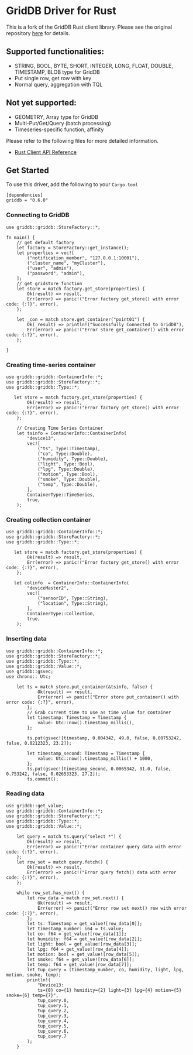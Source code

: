 # GridDB Driver for Rust

This is a fork of the GridDB Rust client library. Please see the original repository [here](https://github.com/griddb/rust_client) for details.
 

## Supported functionalities:
- STRING, BOOL, BYTE, SHORT, INTEGER, LONG, FLOAT, DOUBLE, TIMESTAMP, BLOB type for GridDB
- Put single row, get row with key
- Normal query, aggregation with TQL

## Not yet supported:
- GEOMETRY, Array type for GridDB
- Multi-Put/Get/Query (batch processing)
- Timeseries-specific function, affinity

Please refer to the following files for more detailed information.  
- [Rust Client API Reference](https://griddb.github.io/rust_client/RustAPIReference.htm)

## Get Started

To use this driver, add the following to your `Cargo.toml`
```
[dependencies]
griddb = "0.6.0"
```

### Connecting to GridDB
```
use griddb::griddb::StoreFactory::*;

fn main() {
    // get default factory
    let factory = StoreFactory::get_instance();
    let properties = vec![
        ("notification_member", "127.0.0.1:10001"),
        ("cluster_name", "myCluster"),
        ("user", "admin"),
        ("password", "admin"),
    ];
    // get gridstore function
    let store = match factory.get_store(properties) {
        Ok(result) => result,
        Err(error) => panic!("Error factory get_store() with error code: {:?}", error),
    };

    let _con = match store.get_container("point01") {
        Ok(_result) => println!("Successfully Connected to GridDB"),
        Err(error) => panic!("Error store get_container() with error code: {:?}", error),
    };

}
```
### Creating time-series container
```
use griddb::griddb::ContainerInfo::*;
use griddb::griddb::StoreFactory::*;
use griddb::griddb::Type::*;

   let store = match factory.get_store(properties) {
        Ok(result) => result,
        Err(error) => panic!("Error factory get_store() with error code: {:?}", error),
    };

    // Creating Time Series Container
    let tsinfo = ContainerInfo::ContainerInfo(
        "device13",
        vec![
            ("ts", Type::Timestamp),
            ("co", Type::Double),
            ("humidity", Type::Double),
            ("light", Type::Bool),
            ("lpg", Type::Double),
            ("motion", Type::Bool),
            ("smoke", Type::Double),
            ("temp", Type::Double),
        ],
        ContainerType::TimeSeries,
        true,
    );
```
### Creating collection container
```
use griddb::griddb::ContainerInfo::*;
use griddb::griddb::StoreFactory::*;
use griddb::griddb::Type::*;

   let store = match factory.get_store(properties) {
        Ok(result) => result,
        Err(error) => panic!("Error factory get_store() with error code: {:?}", error),
    };

   let colinfo  = ContainerInfo::ContainerInfo(
        "deviceMaster2",
        vec![
            ("sensorID", Type::String),
            ("location", Type::String),
        ],
        ContainerType::Collection,
        true,
    );
```
### Inserting data

```
use griddb::griddb::ContainerInfo::*;
use griddb::griddb::StoreFactory::*;
use griddb::griddb::Type::*;
use griddb::griddb::Value::*;
use griddb::gsvec;
use chrono:: Utc;

	let ts = match store.put_container(&tsinfo, false) {
            Ok(result) => result,
            Err(error) => panic!("Error store put_container() with error code: {:?}", error),
        };
        // Grab current time to use as time value for container
        let timestamp: Timestamp = Timestamp {
            value: Utc::now().timestamp_millis(),
        };

        ts.put(gsvec![timestamp, 0.004342, 49.0, false, 0.00753242, false, 0.0212323, 23.2]);

        let timestamp_second: Timestamp = Timestamp {
            value: Utc::now().timestamp_millis() + 1000,
        };
        ts.put(gsvec![timestamp_second, 0.0065342, 31.0, false, 0.753242, false, 0.02653323, 27.2]);
        ts.commit();
```
### Reading data	
```
use griddb::get_value;
use griddb::griddb::ContainerInfo::*;
use griddb::griddb::StoreFactory::*;
use griddb::griddb::Type::*;
use griddb::griddb::Value::*;

    let query = match ts.query("select *") {
        Ok(result) => result,
        Err(error) => panic!("Error container query data with error code: {:?}", error),
    };
    let row_set = match query.fetch() {
        Ok(result) => result,
        Err(error) => panic!("Error query fetch() data with error code: {:?}", error),
    };

    while row_set.has_next() {
        let row_data = match row_set.next() {
            Ok(result) => result,
            Err(error) => panic!("Error row set next() row with error code: {:?}", error),
        };
        let ts: Timestamp = get_value![row_data[0]];
        let timestamp_number: i64 = ts.value;
        let co: f64 = get_value![row_data[1]];
        let humidity: f64 = get_value![row_data[2]];
        let light: bool = get_value![row_data[3]];
        let lpg: f64 = get_value![row_data[4]];
        let motion: bool = get_value![row_data[5]];
        let smoke: f64 = get_value![row_data[6]];
        let temp: f64 = get_value![row_data[7]];
        let tup_query = (timestamp_number, co, humidity, light, lpg, motion, smoke, temp);
        println!(
            "Device13: 
            ts={0} co={1} humidity={2} light={3} lpg={4} motion={5} smoke={6} temp={7}",
            tup_query.0,
            tup_query.1,
            tup_query.2,
            tup_query.3,
            tup_query.4,
            tup_query.5,
            tup_query.6,
            tup_query.7
        );
    }
```
